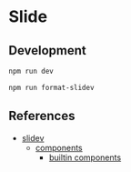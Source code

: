 # Slide

## Development
```sh
npm run dev

npm run format-slidev
```

## References

- [slidev](https://sli.dev/)
  - [components](https://sli.dev/builtin/components.html)
    - [builtin components](https://github.com/slidevjs/slidev/tree/main/packages/client/builtin)
